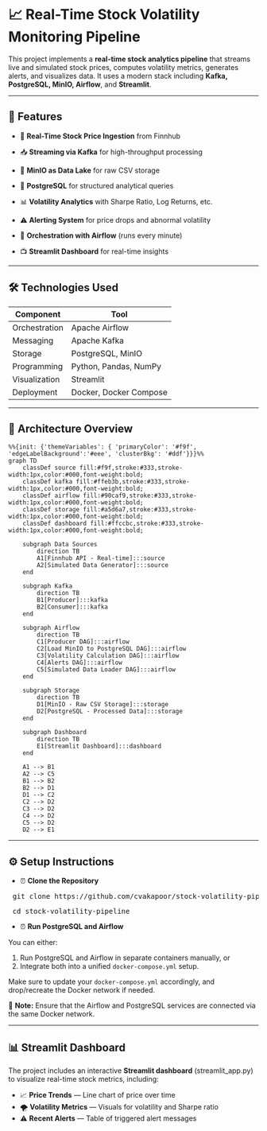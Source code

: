 # 📈 Real-Time Stock Volatility Monitoring Pipeline

This project implements a **real-time stock analytics pipeline** that streams live and simulated stock prices, computes volatility metrics, generates alerts, and visualizes data. It uses a modern stack including **Kafka, PostgreSQL, MinIO, Airflow**, and **Streamlit**.

---

## 🚀 Features

- 🔄 **Real-Time Stock Price Ingestion** from Finnhub

- 📥 **Streaming via Kafka** for high-throughput processing

- 💾 **MinIO as Data Lake** for raw CSV storage

- 🐘 **PostgreSQL** for structured analytical queries

- 📊 **Volatility Analytics** with Sharpe Ratio, Log Returns, etc.

- ⚠️ **Alerting System** for price drops and abnormal volatility

- 📅 **Orchestration with Airflow** (runs every minute)

- 📺 **Streamlit Dashboard** for real-time insights

---

## 🛠️ Technologies Used

| Component     | Tool                   |
| ------------- | ---------------------- |
| Orchestration | Apache Airflow         |
| Messaging     | Apache Kafka           |
| Storage       | PostgreSQL, MinIO      |
| Programming   | Python, Pandas, NumPy  |
| Visualization | Streamlit              |
| Deployment    | Docker, Docker Compose |

---

## 🧱 Architecture Overview

```mermaid
%%{init: {'themeVariables': { 'primaryColor': '#f9f', 'edgeLabelBackground':'#eee', 'clusterBkg': '#ddf'}}}%%
graph TD
    classDef source fill:#f9f,stroke:#333,stroke-width:1px,color:#000,font-weight:bold;
    classDef kafka fill:#ffeb3b,stroke:#333,stroke-width:1px,color:#000,font-weight:bold;
    classDef airflow fill:#90caf9,stroke:#333,stroke-width:1px,color:#000,font-weight:bold;
    classDef storage fill:#a5d6a7,stroke:#333,stroke-width:1px,color:#000,font-weight:bold;
    classDef dashboard fill:#ffccbc,stroke:#333,stroke-width:1px,color:#000,font-weight:bold;

    subgraph Data Sources
        direction TB
        A1[Finnhub API - Real-time]:::source
        A2[Simulated Data Generator]:::source
    end

    subgraph Kafka
        direction TB
        B1[Producer]:::kafka
        B2[Consumer]:::kafka
    end

    subgraph Airflow
        direction TB
        C1[Producer DAG]:::airflow
        C2[Load MinIO to PostgreSQL DAG]:::airflow
        C3[Volatility Calculation DAG]:::airflow
        C4[Alerts DAG]:::airflow
        C5[Simulated Data Loader DAG]:::airflow
    end

    subgraph Storage
        direction TB
        D1[MinIO - Raw CSV Storage]:::storage
        D2[PostgreSQL - Processed Data]:::storage
    end

    subgraph Dashboard
        direction TB
        E1[Streamlit Dashboard]:::dashboard
    end

    A1 --> B1
    A2 --> C5
    B1 --> B2
    B2 --> D1
    D1 --> C2
    C2 --> D2
    C3 --> D2
    C4 --> D2
    C5 --> D2
    D2 --> E1
```

---

## ⚙️ Setup Instructions

- ⏰ **Clone the Repository**
<pre> git clone https://github.com/cvakapoor/stock-volatility-pipeline.git</pre>
<pre> cd stock-volatility-pipeline</pre>
  
- ⏰ **Run PostgreSQL and Airflow**

You can either:

1. Run PostgreSQL and Airflow in separate containers manually, or
2. Integrate both into a unified `docker-compose.yml` setup.

Make sure to update your `docker-compose.yml` accordingly, and drop/recreate the Docker network if needed.

📌 **Note:** Ensure that the Airflow and PostgreSQL services are connected via the same Docker network.

---

## 📊 Streamlit Dashboard

The project includes an interactive **Streamlit dashboard** (streamlit_app.py) to visualize real-time stock metrics, including:
- 📈 **Price Trends** — Line chart of price over time
- 🌪️ **Volatility Metrics** — Visuals for volatility and Sharpe ratio
- ⚠️ **Recent Alerts** — Table of triggered alert messages
  
